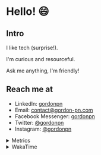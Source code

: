 # Hello! 😄

## Intro

I like tech (surprise!).

I'm curious and resourceful.

Ask me anything, I'm friendly!

## Reach me at

- LinkedIn: [gordonpn](https://www.linkedin.com/in/gordonpn/)
- Email: [contact@gordon-pn.com](mailto:contact@gordon-pn.com)
- Facebook Messenger: [gordonpn](https://www.messenger.com/t/Gordonpn)
- Twitter: [@gordonpn](https://twitter.com/Gordonpn)
- Instagram: [@gordonpn](https://www.instagram.com/gordonpn/)

<details>
  <summary>Metrics</summary>

  <img align="center" src="https://github.com/gordonpn/gordonpn/blob/master/github-metrics.svg" alt="GitHub Metrics">

</details>

<details>
  <summary>WakaTime</summary>

  <!--START_SECTION:waka-->

```text
Bash       1 hr 52 mins    ██████████████████▓░░░░░░   75.20 %
YAML       13 mins         ██▒░░░░░░░░░░░░░░░░░░░░░░   09.02 %
JSON       13 mins         ██▒░░░░░░░░░░░░░░░░░░░░░░   08.95 %
Other      6 mins          █░░░░░░░░░░░░░░░░░░░░░░░░   04.37 %
```

<!--END_SECTION:waka-->
</details>
